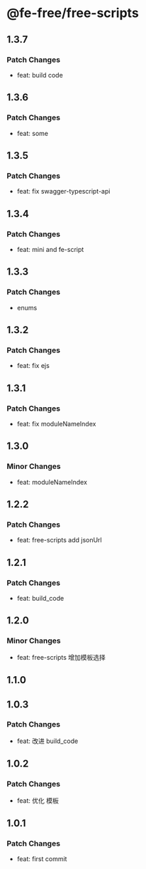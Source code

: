 # @fe-free/free-scripts

## 1.3.7

### Patch Changes

- feat: build code

## 1.3.6

### Patch Changes

- feat: some

## 1.3.5

### Patch Changes

- feat: fix swagger-typescript-api

## 1.3.4

### Patch Changes

- feat: mini and fe-script

## 1.3.3

### Patch Changes

- enums

## 1.3.2

### Patch Changes

- feat: fix ejs

## 1.3.1

### Patch Changes

- feat: fix moduleNameIndex

## 1.3.0

### Minor Changes

- feat: moduleNameIndex

## 1.2.2

### Patch Changes

- feat: free-scripts add jsonUrl

## 1.2.1

### Patch Changes

- feat: build_code

## 1.2.0

### Minor Changes

- feat: free-scripts 增加模板选择

## 1.1.0

## 1.0.3

### Patch Changes

- feat: 改进 build_code

## 1.0.2

### Patch Changes

- feat: 优化 模板

## 1.0.1

### Patch Changes

- feat: first commit

